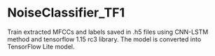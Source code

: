 # NoiseClassifier_TF1
Train extracted MFCCs and labels saved in .h5 files using CNN-LSTM method and tensorflow 1.15 rc3 library. The model is converted into TensorFlow Lite model.
